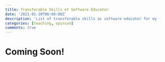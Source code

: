 ```yaml
---
title: Transferable Skills of Software Educator
date: '2021-01-20T06:00:00Z'
description: 'List of transferable skills as software educator for my future career'
categories: [teaching, opinion]
comments: true
---
```


# Coming Soon!
